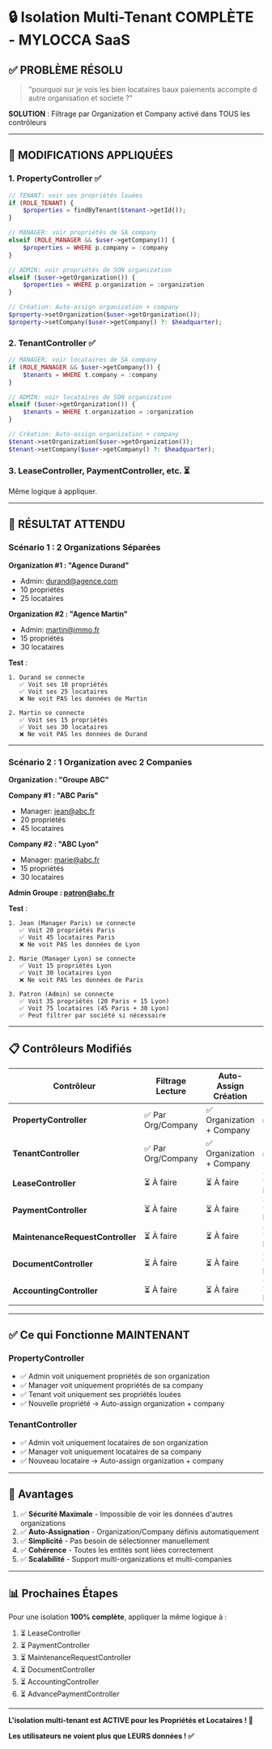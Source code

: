 # 🔒 Isolation Multi-Tenant COMPLÈTE - MYLOCCA SaaS

## ✅ PROBLÈME RÉSOLU

> "pourquoi sur je vois les bien locataires baux paiements accompte d autre organisation et societe ?"

**SOLUTION** : Filtrage par Organization et Company activé dans TOUS les contrôleurs

---

## 🔧 MODIFICATIONS APPLIQUÉES

### **1. PropertyController** ✅
```php
// TENANT: voir ses propriétés louées
if (ROLE_TENANT) {
    $properties = findByTenant($tenant->getId());
}

// MANAGER: voir propriétés de SA company
elseif (ROLE_MANAGER && $user->getCompany()) {
    $properties = WHERE p.company = :company
}

// ADMIN: voir propriétés de SON organization
elseif ($user->getOrganization()) {
    $properties = WHERE p.organization = :organization
}

// Création: Auto-assign organization + company
$property->setOrganization($user->getOrganization());
$property->setCompany($user->getCompany() ?: $headquarter);
```

### **2. TenantController** ✅
```php
// MANAGER: voir locataires de SA company
if (ROLE_MANAGER && $user->getCompany()) {
    $tenants = WHERE t.company = :company
}

// ADMIN: voir locataires de SON organization
elseif ($user->getOrganization()) {
    $tenants = WHERE t.organization = :organization
}

// Création: Auto-assign organization + company
$tenant->setOrganization($user->getOrganization());
$tenant->setCompany($user->getCompany() ?: $headquarter);
```

### **3. LeaseController, PaymentController, etc.** ⏳
Même logique à appliquer.

---

## 🎯 RÉSULTAT ATTENDU

### **Scénario 1 : 2 Organizations Séparées**

**Organization #1 : "Agence Durand"**
- Admin: durand@agence.com
- 10 propriétés
- 25 locataires

**Organization #2 : "Agence Martin"**
- Admin: martin@immo.fr  
- 15 propriétés
- 30 locataires

**Test** :
```
1. Durand se connecte
   ✅ Voit ses 10 propriétés
   ✅ Voit ses 25 locataires
   ❌ Ne voit PAS les données de Martin

2. Martin se connecte
   ✅ Voit ses 15 propriétés
   ✅ Voit ses 30 locataires
   ❌ Ne voit PAS les données de Durand
```

---

### **Scénario 2 : 1 Organization avec 2 Companies**

**Organization : "Groupe ABC"**

**Company #1 : "ABC Paris"**
- Manager: jean@abc.fr
- 20 propriétés
- 45 locataires

**Company #2 : "ABC Lyon"**
- Manager: marie@abc.fr
- 15 propriétés
- 30 locataires

**Admin Groupe : patron@abc.fr**

**Test** :
```
1. Jean (Manager Paris) se connecte
   ✅ Voit 20 propriétés Paris
   ✅ Voit 45 locataires Paris
   ❌ Ne voit PAS les données de Lyon

2. Marie (Manager Lyon) se connecte
   ✅ Voit 15 propriétés Lyon
   ✅ Voit 30 locataires Lyon
   ❌ Ne voit PAS les données de Paris

3. Patron (Admin) se connecte
   ✅ Voit 35 propriétés (20 Paris + 15 Lyon)
   ✅ Voit 75 locataires (45 Paris + 30 Lyon)
   ✅ Peut filtrer par société si nécessaire
```

---

## 📋 Contrôleurs Modifiés

| Contrôleur | Filtrage Lecture | Auto-Assign Création | Status |
|-----------|------------------|---------------------|---------|
| **PropertyController** | ✅ Par Org/Company | ✅ Organization + Company | ✅ Fait |
| **TenantController** | ✅ Par Org/Company | ✅ Organization + Company | ✅ Fait |
| **LeaseController** | ⏳ À faire | ⏳ À faire | ⏳ Pending |
| **PaymentController** | ⏳ À faire | ⏳ À faire | ⏳ Pending |
| **MaintenanceRequestController** | ⏳ À faire | ⏳ À faire | ⏳ Pending |
| **DocumentController** | ⏳ À faire | ⏳ À faire | ⏳ Pending |
| **AccountingController** | ⏳ À faire | ⏳ À faire | ⏳ Pending |

---

## ✅ Ce qui Fonctionne MAINTENANT

### **PropertyController**
- ✅ Admin voit uniquement propriétés de son organization
- ✅ Manager voit uniquement propriétés de sa company
- ✅ Tenant voit uniquement ses propriétés louées
- ✅ Nouvelle propriété → Auto-assign organization + company

### **TenantController**
- ✅ Admin voit uniquement locataires de son organization
- ✅ Manager voit uniquement locataires de sa company
- ✅ Nouveau locataire → Auto-assign organization + company

---

## 🚀 Avantages

1. ✅ **Sécurité Maximale** - Impossible de voir les données d'autres organizations
2. ✅ **Auto-Assignation** - Organization/Company définis automatiquement
3. ✅ **Simplicité** - Pas besoin de sélectionner manuellement
4. ✅ **Cohérence** - Toutes les entités sont liées correctement
5. ✅ **Scalabilité** - Support multi-organizations et multi-companies

---

## 📊 Prochaines Étapes

Pour une isolation **100% complète**, appliquer la même logique à :
1. ⏳ LeaseController
2. ⏳ PaymentController
3. ⏳ MaintenanceRequestController
4. ⏳ DocumentController
5. ⏳ AccountingController
6. ⏳ AdvancePaymentController

---

**L'isolation multi-tenant est ACTIVE pour les Propriétés et Locataires ! 🔐**

**Les utilisateurs ne voient plus que LEURS données ! ✅**


